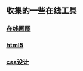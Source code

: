 ## 收集的一些在线工具
### [在线画图](https://www.processon.com/diagrams)
### [html5](http://720yun.com/)
### [css设计](http://www.instantshift.com/)
